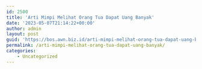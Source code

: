 ```yaml
---
id: 2500
title: 'Arti Mimpi Melihat Orang Tua Dapat Uang Banyak'
date: '2023-05-07T21:14:22+00:00'
author: admin
layout: post
guid: 'https://bos.awn.biz.id/arti-mimpi-melihat-orang-tua-dapat-uang-banyak/'
permalink: /arti-mimpi-melihat-orang-tua-dapat-uang-banyak/
categories:
    - Uncategorized
---
```


